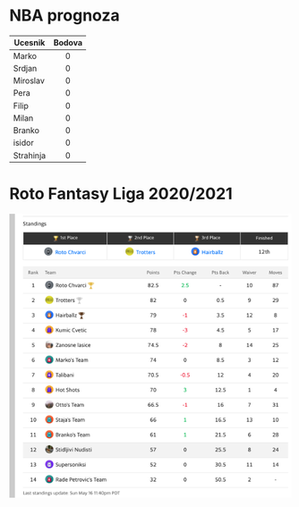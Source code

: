 # NBA prognoza

| Ucesnik        | Bodova
| ------------- |:-------------:|
| Marko      | 0 |
| Srdjan | 0 |
| Miroslav | 0 |
| Pera | 0 |
| Filip      | 0 |
| Milan     | 0 |
| Branko      | 0 |
| isidor      | 0 |
| Strahinja | 0 |


# Roto Fantasy Liga 2020/2021

![The tabs view is a split pane to the right of two split terminals. It contains icons and labels for each terminal instance.](ranking.png)